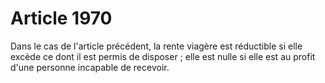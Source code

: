# Article 1970

Dans le cas de l'article précédent, la rente viagère est réductible si elle excède ce dont il est permis de disposer ; elle est nulle si elle est au profit d'une personne incapable de recevoir.